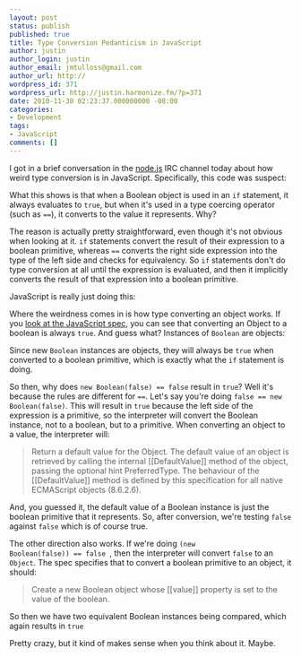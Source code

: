 ```yaml
---
layout: post
status: publish
published: true
title: Type Conversion Pedanticism in JavaScript
author: justin
author_login: justin
author_email: jmtulloss@gmail.com
author_url: http://
wordpress_id: 371
wordpress_url: http://justin.harmonize.fm/?p=371
date: 2010-11-30 02:23:37.000000000 -08:00
categories:
- Development
tags:
- JavaScript
comments: []
---
```

I got in a brief conversation in the <a href="http://nodejs.org/">node.js</a> IRC channel today about how weird type conversion is in JavaScript. Specifically, this code was suspect:

<script src="https://gist.github.com/721409.js"></script>

What this shows is that when a Boolean object is used in an <code>if</code> statement, it always evaluates to <code>true</code>, but when it's used in a type coercing operator (such as <code>==</code>), it converts to the value it represents. Why?

The reason is actually pretty straightforward, even though it's not obvious when looking at it. <code>if</code> statements convert the result of their expression to a boolean primitive, whereas <code>==</code> converts the right side expression into the type of the left side and checks for equivalency. So <code>if</code> statements don't do type conversion at all until the expression is evaluated, and then it implicitly converts the result of that expression into a boolean primitive.

JavaScript is really just doing this:

<script type="text/javascript" src="https://gist.github.com/721428.js?file=how-if-works.js"></script>

Where the weirdness comes in is how type converting an object works. If you <a href="http://interglacial.com/javascript_spec/a-9.html">look at the JavaScript spec</a>, you can see that converting an Object to a boolean is always <code>true</code>. And guess what? Instances of <code>Boolean</code> are objects:

<script src="https://gist.github.com/721439.js?file=boolean-objects.js"></script>

Since new <code>Boolean</code> instances are objects, they will always be <code>true</code> when converted to a boolean primitive, which is exactly what the <code>if</code> statement is doing.
<script src="https://gist.github.com/721473.js?file=converting-boolean-instances.js"></script>

So then, why does <code>new Boolean(false) == false</code> result in <code>true</code>? Well it's because the rules are different for <code>==</code>. Let's say you're doing <code>false == new Boolean(false)</code>. This will result in <code>true</code> because the left side of the expression is a primitive, so the interpreter will convert the Boolean instance, not to a boolean, but to a primitive. When converting an object to a value, the interpreter will:


<blockquote>Return a default value for the Object. The default value of an object is retrieved by calling the internal [[DefaultValue]] method of the object, passing the optional hint PreferredType. The behaviour of the [[DefaultValue]] method is defined by this specification for all native ECMAScript objects (8.6.2.6).</blockquote>

And, you guessed it, the default value of a Boolean instance is just the boolean primitive that it represents. So, after conversion, we're testing <code>false</code> against <code>false</code> which is of course true.

The other direction also works. If we're doing <code>(new Boolean(false)) == false </code>, then the interpreter will convert <code>false</code> to an <code> Object</code>. The spec specifies that to convert a boolean primitive to an object, it should:

<blockquote>Create a new Boolean object whose [[value]] property is set to the value of the boolean.</blockquote>

So then we have two equivalent Boolean instances being compared, which again results in <code>true</code>

<script src="https://gist.github.com/721480.js?file=boolean-type-summary.js"></script>

Pretty crazy, but it kind of makes sense when you think about it. Maybe.


